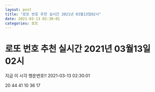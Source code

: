 ```yaml
---
layout: post
title: "로또 번호 추천 실시간 2021년 03월13일02시"
date: 2021-03-13 02:30:01
categories: 로또
---
```


# 로또 번호 추천 실시간 2021년 03월13일02시

지금 이 시각 행운번호!! 2021-03-13 02:30:01

 20  44  41  10  36  17 

